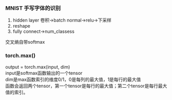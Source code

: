 ### MNIST 手写字体的识别
1. hidden layer
卷积->batch normal->relu->下采样
2. reshape
3. fully connect->num_classess 

交叉熵自带softmax

### torch.max()
output = torch.max(input, dim)  
input是softmax函数输出的一个tensor  
dim是max函数索引的维度0/1，0是每列的最大值，1是每行的最大值  
函数会返回两个tensor，第一个tensor是每行的最大值；第二个tensor是每行最大值的索引。  

